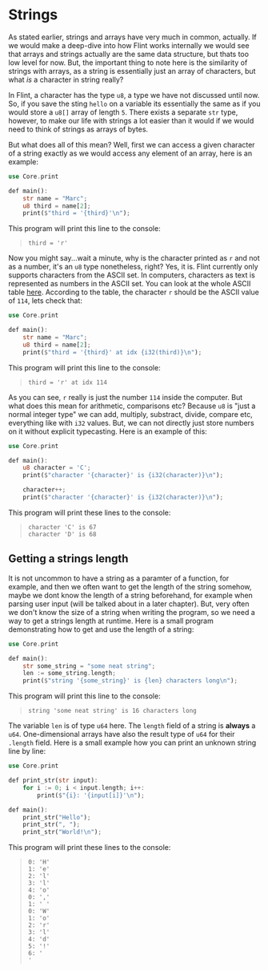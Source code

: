 # Strings

As stated earlier, strings and arrays have very much in common, actually. If we would make a deep-dive into how Flint works internally we would see that arrays and strings actually are the same data structure, but thats too low level for now. But, the important thing to note here is the similarity of strings with arrays, as a string is essentially just an array of characters, but what *is* a character in string really?

In Flint, a character has the type `u8`, a type we have not discussed until now. So, if you save the sting `hello` on a variable its essentially the same as if you would store a `u8[]` array of length `5`. There exists a separate `str` type, however, to make our life with strings a lot easier than it would if we would need to think of strings as arrays of bytes.

But what does all of this mean? Well, first we can access a given character of a string exactly as we would access any element of an array, here is an example:

```rs
use Core.print

def main():
    str name = "Marc";
    u8 third = name[2];
    print($"third = '{third}'\n");
```

This program will print this line to the console:

> ```
> third = 'r'
> ```

Now you might say...wait a minute, why is the character printed as `r` and not as a number, it's an `u8` type nonetheless, right? Yes, it is. Flint currently only supports characters from the ASCII set. In computers, characters as text is represented as numbers in the ASCII set. You can look at the whole ASCII table [here](https://www.ascii-code.com/en). According to the table, the character `r` should be the ASCII value of `114`, lets check that:

```rs
use Core.print

def main():
    str name = "Marc";
    u8 third = name[2];
    print($"third = '{third}' at idx {i32(third)}\n");
```

This program will print this line to the console:

> ```
> third = 'r' at idx 114
> ```

As you can see, `r` really is just the number `114` inside the computer. But what does this mean for arithmetic, comparisons etc? Because `u8` is "just a normal integer type" we can add, multiply, substract, divide, compare etc, everything like with `i32` values. But, we can not directly just store numbers on it without explicit typecasting. Here is an example of this:

```rs
use Core.print

def main():
    u8 character = 'C';
    print($"character '{character}' is {i32(character)}\n");

    character++;
    print($"character '{character}' is {i32(character)}\n");
```

This program will print these lines to the console:

> ```
> character 'C' is 67
> character 'D' is 68
> ```

## Getting a strings length

It is not uncommon to have a string as a paramter of a function, for example, and then we often want to get the length of the string somehow, maybe we dont know the length of a string beforehand, for example when parsing user input (will be talked about in a later chapter). But, very often we don't know the size of a string when writing the program, so we need a way to get a strings length at runtime. Here is a small program demonstrating how to get and use the length of a string:

```rs
use Core.print

def main():
    str some_string = "some neat string";
    len := some_string.length;
    print($"string '{some_string}' is {len} characters long\n");
```

This program will print this line to the console:

> ```
> string 'some neat string' is 16 characters long
> ```

The variable `len` is of type `u64` here. The `length` field of a string is **always** a `u64`. One-dimensional arrays have also the result type of `u64` for their `.length` field. Here is a small example how you can print an unknown string line by line:

```rs
use Core.print

def print_str(str input):
    for i := 0; i < input.length; i++:
        print($"{i}: '{input[i]}'\n");

def main():
    print_str("Hello");
    print_str(", ");
    print_str("World!\n");
```

This program will print these lines to the console:

> ```
> 0: 'H'
> 1: 'e'
> 2: 'l'
> 3: 'l'
> 4: 'o'
> 0: ','
> 1: ' '
> 0: 'W'
> 1: 'o'
> 2: 'r'
> 3: 'l'
> 4: 'd'
> 5: '!'
> 6: '
> '
> ```
